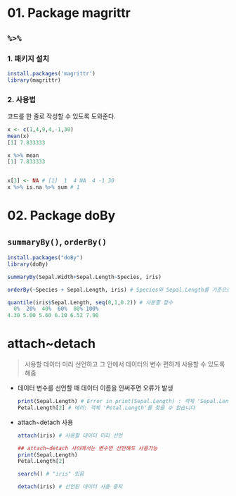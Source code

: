 # 01. Package magrittr

## `%>%`

### 1. 패키지 설치

```R
install.packages('magrittr')
library(magrittr)
```



### 2. 사용법

코드를 한 줄로 작성할 수 있도록 도와준다.

```R
x <- c(1,4,9,4,-1,30)
mean(x)
[1] 7.833333

x %>% mean
[1] 7.833333


x[3] <- NA # [1]  1  4 NA  4 -1 30
x %>% is.na %>% sum # 1
```



# 02. Package doBy

## `summaryBy()`, `orderBy()`

```R
install.packages("doBy")
library(doBy)

summaryBy(Sepal.Width+Sepal.Length~Species, iris)

orderBy(~Species + Sepal.Length, iris) # Species와 Sepal.Length를 기준으로 정렬

quantile(iris$Sepal.Length, seq(0,1,0.2)) # 사분할 함수
  0%  20%  40%  60%  80% 100% 
4.30 5.00 5.60 6.10 6.52 7.90 
```



# attach~detach

> 사용할 데이터 미리 선언하고 그 안에서 데이터의 변수 편하게 사용할 수 있도록 해줌

- 데이터 변수를 선언할 때 데이터 이름을 안써주면 오류가 발생

  ```R
  print(Sepal.Length) # Error in print(Sepal.Length) : 객체 'Sepal.Length'를 찾을 수 없습니다
  Petal.Length[2] # 에러: 객체 'Petal.Length'를 찾을 수 없습니다
  ```

  

- attach~detach 사용

  ```R
  attach(iris) # 사용할 데이터 미리 선언
  
  ## attach~detach 사이에서는 변수만 선언해도 사용가능
  print(Sepal.Length)
  Petal.Length[2]
  
  search() # "iris" 있음
  
  detach(iris) # 선언된 데이터 사용 중지
  ```

  